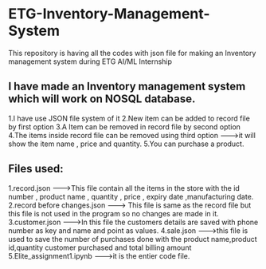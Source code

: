 # ETG-Inventory-Management-System
This repository is having all the codes with json file for making an Inventory management system during ETG AI/ML Internship

## I have made an Inventory management system which will work on NOSQL database. 
1.I have use JSON file system of it
2.New item can be added to record file by first option
3.A Item can be removed in record file by second option 
4.The items inside record file can be removed using third option --->it will show the item name , price and quantity.
5.You can purchase a product.

## Files used: 
1.record.json --->This file contain all the items in the store with the id number , product name , quantity , price , expiry date ,manufacturing date.
2.record before changes.json ---> This file is same as the record file but this file is not used in the program so no changes are made in it.
3.customer.json --->In this file the customers details are saved with phone number as key and name and point as values.
4.sale.json --->this file is used to save the number of purchases done with the product name,product id,quantity customer purchased and total billing amount 
5.Elite_assignment1.ipynb --->it is the entier code file.
